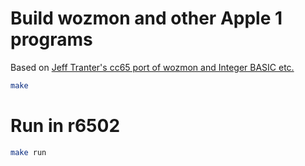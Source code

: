 # Build wozmon and other Apple 1 programs

Based on [Jeff Tranter's cc65 port of wozmon and Integer BASIC etc.][jefftranter-6502]

```bash
make
```

# Run in r6502

```bash
make run
```

[jefftranter-6502]: https://github.com/jefftranter/6502

